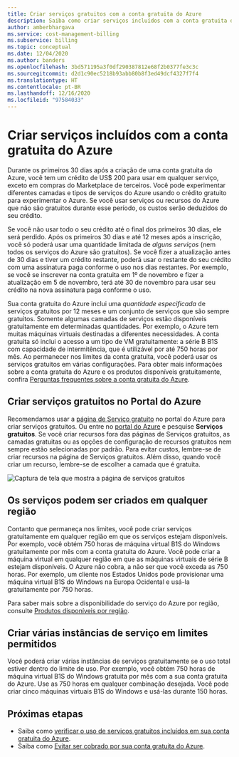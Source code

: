 ```yaml
---
title: Criar serviços gratuitos com a conta gratuita do Azure
description: Saiba como criar serviços incluídos com a conta gratuita do Azure. Você pode criar esses serviços em qualquer região em que estejam disponíveis.
author: amberbhargava
ms.service: cost-management-billing
ms.subservice: billing
ms.topic: conceptual
ms.date: 12/04/2020
ms.author: banders
ms.openlocfilehash: 3bd571195a3f0df290387812e68f2b0377fe3c3c
ms.sourcegitcommit: d2d1c90ec5218b93abb80b8f3ed49dcf4327f7f4
ms.translationtype: HT
ms.contentlocale: pt-BR
ms.lasthandoff: 12/16/2020
ms.locfileid: "97584033"
---
```

# <a name="create-services-included-with-azure-free-account"></a>Criar serviços incluídos com a conta gratuita do Azure

Durante os primeiros 30 dias após a criação de uma conta gratuita do Azure, você tem um crédito de US$ 200 para usar em qualquer serviço, exceto em compras do Marketplace de terceiros. Você pode experimentar diferentes camadas e tipos de serviços do Azure usando o crédito gratuito para experimentar o Azure. Se você usar serviços ou recursos do Azure que não são gratuitos durante esse período, os custos serão deduzidos do seu crédito.

Se você não usar todo o seu crédito até o final dos primeiros 30 dias, ele será perdido. Após os primeiros 30 dias e até 12 meses após a inscrição, você só poderá usar uma quantidade limitada de *alguns serviços* (nem todos os serviços do Azure são gratuitos). Se você fizer a atualização antes de 30 dias e tiver um crédito restante, poderá usar o restante do seu crédito com uma assinatura paga conforme o uso nos dias restantes. Por exemplo, se você se inscrever na conta gratuita em 1º de novembro e fizer a atualização em 5 de novembro, terá até 30 de novembro para usar seu crédito na nova assinatura paga conforme o uso. 

Sua conta gratuita do Azure inclui uma *quantidade especificada* de serviços gratuitos por 12 meses e um conjunto de serviços que são sempre gratuitos. Somente algumas camadas de serviços estão disponíveis gratuitamente em determinadas quantidades. Por exemplo, o Azure tem muitas máquinas virtuais destinadas a diferentes necessidades. A conta gratuita só inclui o acesso a um tipo de VM gratuitamente: a série B B1S com capacidade de intermitência, que é utilizável por até 750 horas por mês. Ao permanecer nos limites da conta gratuita, você poderá usar os serviços gratuitos em várias configurações. Para obter mais informações sobre a conta gratuita do Azure e os produtos disponíveis gratuitamente, confira [Perguntas frequentes sobre a conta gratuita do Azure](https://azure.microsoft.com/free/free-account-faq/).

## <a name="create-free-services-in-the-azure-portal"></a>Criar serviços gratuitos no Portal do Azure

Recomendamos usar a [página de Serviço gratuito](https://go.microsoft.com/fwlink/?linkid=859151) no portal do Azure para criar serviços gratuitos. Ou entre no [portal do Azure](https://portal.azure.com) e pesquise **Serviços gratuitos**. Se você criar recursos fora das páginas de Serviços gratuitos, as camadas gratuitas ou as opções de configuração de recursos gratuitos nem sempre estão selecionadas por padrão. Para evitar custos, lembre-se de criar recursos na página de Serviços gratuitos. Além disso, quando você criar um recurso, lembre-se de escolher a camada que é gratuita.

![Captura de tela que mostra a página de serviços gratuitos](./media/create-free-services/billing-freeservices-grid.png)

## <a name="services-can-be-created-in-any-region"></a>Os serviços podem ser criados em qualquer região

Contanto que permaneça nos limites, você pode criar serviços gratuitamente em qualquer região em que os serviços estejam disponíveis. Por exemplo, você obtém 750 horas de máquina virtual B1S do Windows gratuitamente por mês com a conta gratuita do Azure. Você pode criar a máquina virtual em qualquer região em que as máquinas virtuais de série B estejam disponíveis. O Azure não cobra, a não ser que você exceda as 750 horas. Por exemplo, um cliente nos Estados Unidos pode provisionar uma máquina virtual B1S do Windows na Europa Ocidental e usá-la gratuitamente por 750 horas.

Para saber mais sobre a disponibilidade do serviço do Azure por região, consulte [Produtos disponíveis por região](https://azure.microsoft.com/regions/services/).

## <a name="create-multiple-service-instances-in-allowed-limits"></a>Criar várias instâncias de serviço em limites permitidos

Você poderá criar várias instâncias de serviços gratuitamente se o uso total estiver dentro do limite de uso. Por exemplo, você obtém 750 horas de máquina virtual B1S do Windows gratuita por mês com a sua conta gratuita do Azure. Use as 750 horas em qualquer combinação desejada. Você pode criar cinco máquinas virtuais B1S do Windows e usá-las durante 150 horas.

## <a name="next-steps"></a>Próximas etapas

- Saiba como [verificar o uso de serviços gratuitos incluídos em sua conta gratuita do Azure](check-free-service-usage.md).
- Saiba como [Evitar ser cobrado por sua conta gratuita do Azure](avoid-charges-free-account.md).
